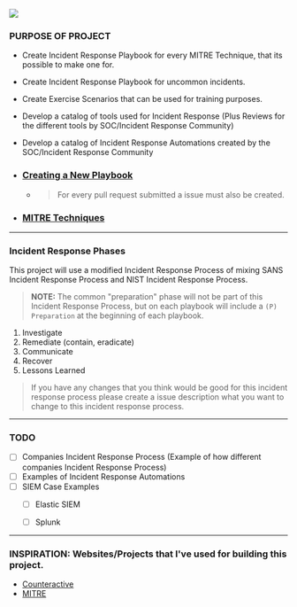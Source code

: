 ![](https://i.imgur.com/DLj8Enw.png)

### PURPOSE OF PROJECT
- Create Incident Response Playbook for every MITRE Technique, that its possible to make one for.
- Create Incident Response Playbook for uncommon incidents.
- Create Exercise Scenarios that can be used for training purposes.
- Develop a catalog of tools used for Incident Response (Plus Reviews for the different tools by SOC/Incident Response Community)
- Develop a catalog of Incident Response Automations created by the SOC/Incident Response Community


- ### [Creating a New Playbook](https://github.com/austinsonger/Cyber-Incident-Response-Playbooks/wiki/Creating-a-New-Playbook)
  - > For every pull request submitted a issue must also be created. 
- ### [MITRE Techniques](https://github.com/austinsonger/Cyber-Incident-Response-Playbooks/wiki/MITRE-Techniques)


---------------------
### Incident Response Phases
This project will use a modified Incident Response Process of mixing SANS Incident Response Process and NIST Incident Response Process. 

> **NOTE:** The common "preparation" phase will not be part of this Incident Response Process, but on each playbook will include a `(P) Preparation` at the beginning of each playbook.


01. Investigate
02. Remediate (contain, eradicate)
03. Communicate
04. Recover
05. Lessons Learned

> If you have any changes that you think would be good for this incident response process please create a issue description what you want to change to this incident response process. 


---------------------
### TODO

- [ ] Companies Incident Response Process (Example of how different companies Incident Response Process)
- [ ] Examples of Incident Response Automations
- [ ] SIEM Case Examples
  - [ ] Elastic SIEM
  - [ ] Splunk


---------------------
### INSPIRATION: Websites/Projects that I've used for building this project.

- [Counteractive](https://www.counteractive.net/)
- [MITRE](https://attack.mitre.org/)

